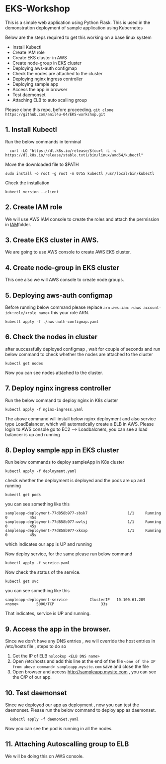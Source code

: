 # EKS-Workshop

This is a simple web application using Python Flask. This is used in the demonstration deployment of sample application using Kubernetes

Below are the steps required to get this working on a base linux system

- Install Kubectl 
- Create IAM role
- Create EKS cluster in AWS
- Create node-group in EKS cluster
- Deploying aws-auth configmap
- Check the nodes are attached to the cluster
- Deploying nginx ingress controller 
- Deploying sample app
- Access the app in browser
- Test daemonset
- Attaching ELB to auto scalling group


Please clone this repo, before proceeding. `git clone https://github.com/anil4u-04/EKS-workshop.git`

## 1. Install Kubectl

Run the below commands in terminal

      curl -LO "https://dl.k8s.io/release/$(curl -L -s https://dl.k8s.io/release/stable.txt)/bin/linux/amd64/kubectl"

Move the downloaded file to $PATH

    sudo install -o root -g root -m 0755 kubectl /usr/local/bin/kubectl

Check the installation

    kubectl version --client
    
## 2. Create IAM role

We will use AWS IAM console to create the roles and attach the permission in [IAM](https://github.com/anil4u-04/EKS-workshop/tree/main/iam)folder.

## 3. Create EKS cluster in AWS.

We are going to use AWS console to create AWS EKS cluster.

## 4. Create node-group in EKS cluster

This one also we will AWS console to create node groups.

## 5. Deploying aws-auth configmap

Before running below command please replace `arn:aws:iam::<aws account-id>:role/<role name>` this your role ARN.

    kubectl apply -f ./aws-auth-configmap.yaml 
    
## 6. Check the nodes in cluster

after successfully deployed configmap , wait for couple of seconds and run below command to check whether the nodes are attached to the cluster

    kubectl get nodes

Now you can see nodes attached to the cluster. 

## 7. Deploy nginx ingress controller

Run the below command to deploy nginx in K8s cluster

    kubectl apply -f nginx-ingress.yaml

The above command will install below nginx deployment and also service type LoadBalancer, which will automatically create a ELB in AWS.
Please login to AWS console go to EC2 --> Loadbalcners, you can see a load balancer is up and running

## 8. Deploy sample app in EKS cluster

Run below commands to deploy sampleApp in K8s cluster

    kubectl apply -f deployment.yaml

check whether the deployment is deployed and the pods are up and running

    kubectl get pods

you can see something like this

    sampleapp-deployment-77d858b977-sbsk7                  1/1     Running     0          45s
    sampleapp-deployment-77d858b977-wvlsj                  1/1     Running     0          45s
    sampleapp-deployment-77d858b977-xksxp                  1/1     Running     0          45s

which indicates our app is UP and running

Now deploy service, for the same please run below command

    kubectl apply -f service.yaml

Now check the status of the service.

    kubectl get svc

you can see something like this

    sampleapp-deployment-service          ClusterIP   10.100.61.209    <none>        5000/TCP                     33s

That indicates, service is UP and running.

## 9. Access the app in the browser.

Since we don't have any DNS entries , we will override the host entries in /etc/hosts file , steps to do so

 1. Get the IP of ELB `nslookup <ELB DNS name>`
 2. Open /etc/hosts and add this line at the end of the file `<one of the IP from above command> sampleapp.mysite.com` save and close the file
 3. Open browser and access http://sampleapp.mysite.com , you can see the O/P of our app.

## 10. Test daemonset

Since we deployed our app as deployment , now you can test the daemonset. Please run the below command to deploy app as daemonset.

      kubectl apply -f daemonSet.yaml

Now you can see the pod is running in all the nodes. 

## 11. Attaching Autoscalling group to ELB

We will be doing this on AWS console.

      






 
